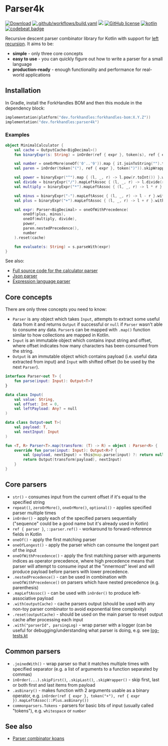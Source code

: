 # Parser4k

<a href="https://mvnrepository.com/artifact/dev.forkhandles"><img alt="Download" src="https://img.shields.io/maven-central/v/dev.forkhandles/forkhandles-bom"></a>
[![.github/workflows/build.yaml](https://github.com/fork-handles/forkhandles/actions/workflows/build.yaml/badge.svg)](https://github.com/fork-handles/forkhandles/actions/workflows/build.yaml)
<a href="https://codecov.io/gh/fork-handles/forkhandles"><img src="https://codecov.io/gh/fork-handles/forkhandles/branch/trunk/graph/badge.svg"/></a>
<a href="http//www.apache.org/licenses/LICENSE-2.0"><img alt="GitHub license" src="https://img.shields.io/badge/license-Apache%20License%202.0-blue.svg?style=flat"></a>
<a href="http://kotlinlang.org"><img alt="kotlin" src="https://img.shields.io/badge/kotlin-1.8-blue.svg"></a>
<a href="https://codebeat.co/projects/github-com-fork-handles-forkhandles-trunk"><img alt="codebeat badge" src="https://codebeat.co/badges/5b369ed4-af27-46f4-ad9c-a307d900617e"></a>

Recursive descent parser combinator library for Kotlin with support for [left recursion](https://en.wikipedia.org/wiki/Left_recursion).
It aims to be:
- **simple** - only three core concepts
- **easy to use** - you can quickly figure out how to write a parser for a small language
- **production-ready** - enough functionality and performance for real-world applications

## Installation
In Gradle, install the ForkHandles BOM and then this module in the dependency block:
```kotlin
implementation(platform("dev.forkhandles:forkhandles-bom:X.Y.Z"))
implementation("dev.forkhandles:parser4k")
```
 
### Examples
```kotlin
object MinimalCalculator {
    val cache = OutputCache<BigDecimal>()
    fun binaryExpr(s: String) = inOrder(ref { expr }, token(s), ref { expr })

    val number = oneOrMore(oneOf('0'..'9')).map { it.joinToString("").toBigDecimal() }.with(cache)
    val paren = inOrder(token("("), ref { expr }, token(")")).skipWrapper().with(cache)

    val power = binaryExpr("^").map { (l, _, r) -> l.pow(r.toInt()) }.with(cache)
    val divide = binaryExpr("/").mapLeftAssoc { (l, _, r) -> l.divide(r) }.with(cache)
    val multiply = binaryExpr("*").mapLeftAssoc { (l, _, r) -> l * r }.with(cache)

    val minus = binaryExpr("-").mapLeftAssoc { (l, _, r) -> l - r }.with(cache)
    val plus = binaryExpr("+").mapLeftAssoc { (l, _, r) -> l + r }.with(cache)

    val expr: Parser<BigDecimal> = oneOfWithPrecedence(
        oneOf(plus, minus),
        oneOf(multiply, divide),
        power,
        paren.nestedPrecedence(),
        number
    ).reset(cache)

    fun evaluate(s: String) = s.parseWith(expr)
}
```
See also:
 - [Full source code for the calculator parser](src/test/kotlin/parser4k/examples/calculator.kt)
 - [Json parser](src/test/kotlin/parser4k/examples/json/json-parser.kt)
 - [Expression language parser](src/test/kotlin/parser4k/examples/expression-lang.kt)


## Core concepts
There are only three concepts you need to know:
 - `Parser` is any object which takes `Input`, attempts to extract some useful data from it and 
   returns `Output` if successful or `null` if `Parser` wasn't able to consume any data.
   `Parser`s can be mapped with `.map()` function similar to how collections are mapped in Kotlin.
 - `Input` is an immutable object which contains input string and offset, where offset indicates how many characters has been consumed from the string.
 - `Output` is an immutable object which contains payload (i.e. useful data extracted from input) and `Input` with shifted offset (to be used by the next `Parser`).
 
```kotlin
interface Parser<out T> {
    fun parse(input: Input): Output<T>?
}

data class Input(
    val value: String,
    val offset: Int = 0,
    val leftPayload: Any? = null
)

data class Output<out T>(
    val payload: T,
    val nextInput: Input
)

fun <T, R> Parser<T>.map(transform: (T) -> R) = object : Parser<R> {
    override fun parse(input: Input): Output<R>? {
        val (payload, nextInput) = this@map.parse(input) ?: return null
        return Output(transform(payload), nextInput)
    }
}
```

## Core parsers
 - `str()` - consumes input from the current offset if it's equal to the specified string
 - `repeat()`, `zeroOrMore()`, `oneOrMore()`, `optional()` - applies specified parser multiple times
 - `inOrder()` - apply each of the specified parsers sequentially ("sequence" could be a good name but it's already used in Kotlin)
 - `ref { parser }`, `::parser.ref()` - workaround to forward-reference fields in Kotlin
 - `oneOf()` - apply the first matching parser
 - `oneOfLongest()` - apply the parser which can consume the longest part of the input
 - `oneOfWithPrecedence()` - apply the first matching parser with arguments indices as operator precedence, 
   where high precedence means that parser will attempt to consume input at the "innermost" level and will produce payload before parsers with lower precedence.
 - `.nestedPrecedence()` - can be used in combination with `oneOfWithPrecedence()` on parsers which have nested precedence (e.g. parenthesis)
 - `.mapLeftAssoc()` - can be used with `inOrder()` to produce left-associative payload
 - `.with(outputCache)` - cache parsers output (should be used with any non-toy parser combinator to avoid exponential time complexity)
 - `.reset(outputCache)` - should be used on the main parser to reset output cache after processing each input
 - `.with("parserId", parsingLog)` - wrap parser with a logger (can be useful for debugging/understanding what parser is doing, e.g. see [log-tests.kt](src/test/kotlin/parser4k/log-tests.kt) 


## Common parsers
 - `.joinedWith()` - wrap parser so that it matches multiple times with specified separator (e.g. a list of arguments to a function separated by commas)
 - `inOrder(...).skipFirst()`, `.skipLast()`, `.skipWrapper()` - skip first, last or both first and last items from payload
 - `.asBinary()` - makes function with 2 arguments usable as a binary operator, 
   e.g. `inOrder(ref { expr }, token("+"), ref { expr }).mapLeftAssoc(::Plus.asBinary())`
 - `commonparsers.Tokens` - parsers for basic bits of input (usually called "tokens"), e.g. `whitespace` or `number`


## See also
 - [Parser combinator koans](https://github.com/dkandalov/parser-combinator-koans)

